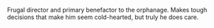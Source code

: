 Frugal director and primary benefactor to the orphanage. Makes tough decisions that make him seem cold-hearted, but truly he does care.